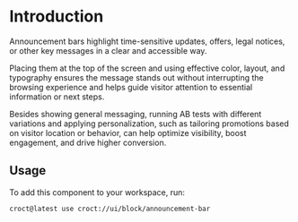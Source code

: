 # Introduction

Announcement bars highlight time-sensitive updates, offers, legal notices, or other key messages in a clear and
accessible way.

Placing them at the top of the screen and using effective color, layout, and typography ensures the message stands out
without interrupting the browsing experience and helps guide visitor attention to essential information or next steps.

Besides showing general messaging, running AB tests with different variations and applying personalization, such as
tailoring promotions based on visitor location or behavior, can help optimize visibility, boost engagement, and drive
higher conversion.

## Usage

To add this component to your workspace, run:

```croct-cmd
croct@latest use croct://ui/block/announcement-bar
```
